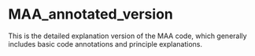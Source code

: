 # MAA_annotated_version
This is the detailed explanation version of the MAA code, which generally includes basic code annotations and principle explanations.
